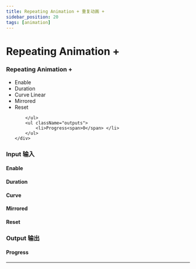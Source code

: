 ```yaml
---
title: Repeating Animation + 重复动画 +
sidebar_position: 20
tags: [animation]
---
```


# Repeating Animation +



<div className="patch-container">
    <div className="patch processor">
        <h3>Repeating Animation +</h3>
        <ul className="inputs">
            <li>Enable <span className="checkbox-off"></span></li>
            <li>Duration <span></span></li>
            <li>Curve <span>Linear</span></li>
            <li>Mirrored <span className="checkbox-off"></span></li>
            <li>Reset <span className="patch-pulse-preview"><span className="dot"></span></span></li>

        </ul>
        <ul className="outputs">
            <li>Progress<span>0</span> </li>
        </ul>
    </div>
</div>

<div className="port-descriptions">
<div className="inputs">

### Input 输入

#### Enable

#### Duration

#### Curve

#### Mirrored

#### Reset

</div>
<div className="outputs">

### Output 输出

#### Progress


</div>
</div>



------
